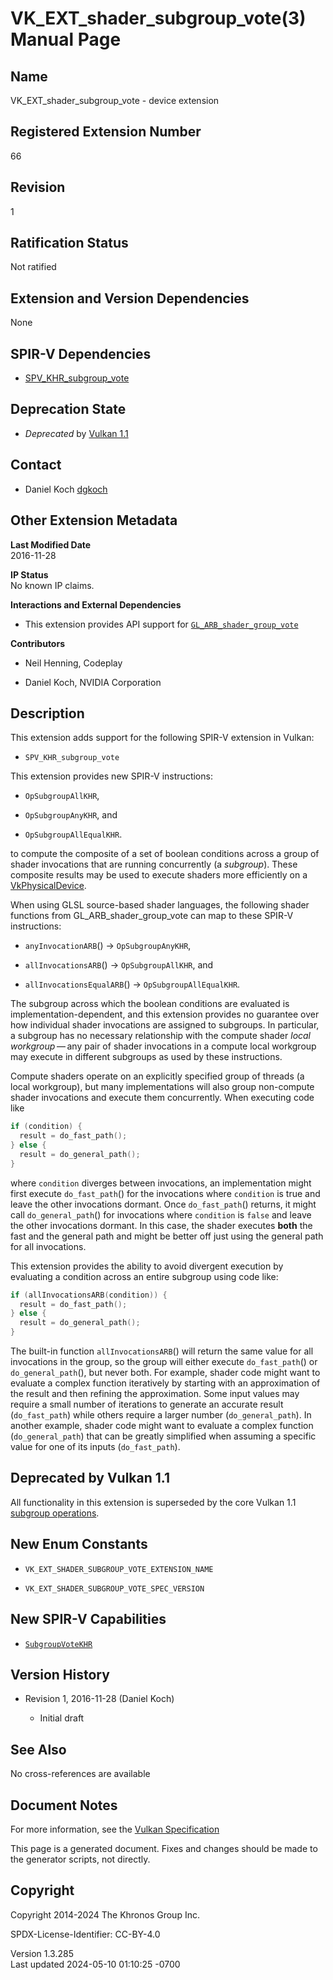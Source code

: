 # VK_EXT_shader_subgroup_vote(3) Manual Page

## Name

VK_EXT_shader_subgroup_vote - device extension



## <a href="#_registered_extension_number" class="anchor"></a>Registered Extension Number

66

## <a href="#_revision" class="anchor"></a>Revision

1

## <a href="#_ratification_status" class="anchor"></a>Ratification Status

Not ratified

## <a href="#_extension_and_version_dependencies" class="anchor"></a>Extension and Version Dependencies

None

## <a href="#_spir_v_dependencies" class="anchor"></a>SPIR-V Dependencies

- [SPV_KHR_subgroup_vote](https://htmlpreview.github.io/?https://github.com/KhronosGroup/SPIRV-Registry/blob/main/extensions/KHR/SPV_KHR_subgroup_vote.html)

## <a href="#_deprecation_state" class="anchor"></a>Deprecation State

- *Deprecated* by <a
  href="https://registry.khronos.org/vulkan/specs/1.3-extensions/html/vkspec.html#versions-1.1-new-features"
  target="_blank" rel="noopener">Vulkan 1.1</a>

## <a href="#_contact" class="anchor"></a>Contact

- Daniel Koch <a
  href="https://github.com/KhronosGroup/Vulkan-Docs/issues/new?body=%5BVK_EXT_shader_subgroup_vote%5D%20@dgkoch%0A*Here%20describe%20the%20issue%20or%20question%20you%20have%20about%20the%20VK_EXT_shader_subgroup_vote%20extension*"
  target="_blank" rel="nofollow noopener"><em></em>dgkoch</a>

## <a href="#_other_extension_metadata" class="anchor"></a>Other Extension Metadata

**Last Modified Date**  
2016-11-28

**IP Status**  
No known IP claims.

**Interactions and External Dependencies**  
- This extension provides API support for
  [`GL_ARB_shader_group_vote`](https://registry.khronos.org/OpenGL/extensions/ARB/ARB_shader_group_vote.txt)

**Contributors**  
- Neil Henning, Codeplay

- Daniel Koch, NVIDIA Corporation

## <a href="#_description" class="anchor"></a>Description

This extension adds support for the following SPIR-V extension in
Vulkan:

- `SPV_KHR_subgroup_vote`

This extension provides new SPIR-V instructions:

- `OpSubgroupAllKHR`,

- `OpSubgroupAnyKHR`, and

- `OpSubgroupAllEqualKHR`.

to compute the composite of a set of boolean conditions across a group
of shader invocations that are running concurrently (a *subgroup*).
These composite results may be used to execute shaders more efficiently
on a [VkPhysicalDevice](https://registry.khronos.org/vulkan/specs/1.3-extensions/man/html/VkPhysicalDevice.html).

When using GLSL source-based shader languages, the following shader
functions from GL_ARB_shader_group_vote can map to these SPIR-V
instructions:

- `anyInvocationARB`() → `OpSubgroupAnyKHR`,

- `allInvocationsARB`() → `OpSubgroupAllKHR`, and

- `allInvocationsEqualARB`() → `OpSubgroupAllEqualKHR`.

The subgroup across which the boolean conditions are evaluated is
implementation-dependent, and this extension provides no guarantee over
how individual shader invocations are assigned to subgroups. In
particular, a subgroup has no necessary relationship with the compute
shader *local workgroup* — any pair of shader invocations in a compute
local workgroup may execute in different subgroups as used by these
instructions.

Compute shaders operate on an explicitly specified group of threads (a
local workgroup), but many implementations will also group non-compute
shader invocations and execute them concurrently. When executing code
like

``` c
if (condition) {
  result = do_fast_path();
} else {
  result = do_general_path();
}
```

where `condition` diverges between invocations, an implementation might
first execute `do_fast_path`() for the invocations where `condition` is
true and leave the other invocations dormant. Once `do_fast_path`()
returns, it might call `do_general_path`() for invocations where
`condition` is `false` and leave the other invocations dormant. In this
case, the shader executes **both** the fast and the general path and
might be better off just using the general path for all invocations.

This extension provides the ability to avoid divergent execution by
evaluating a condition across an entire subgroup using code like:

``` c
if (allInvocationsARB(condition)) {
  result = do_fast_path();
} else {
  result = do_general_path();
}
```

The built-in function `allInvocationsARB`() will return the same value
for all invocations in the group, so the group will either execute
`do_fast_path`() or `do_general_path`(), but never both. For example,
shader code might want to evaluate a complex function iteratively by
starting with an approximation of the result and then refining the
approximation. Some input values may require a small number of
iterations to generate an accurate result (`do_fast_path`) while others
require a larger number (`do_general_path`). In another example, shader
code might want to evaluate a complex function (`do_general_path`) that
can be greatly simplified when assuming a specific value for one of its
inputs (`do_fast_path`).

## <a href="#_deprecated_by_vulkan_1_1" class="anchor"></a>Deprecated by Vulkan 1.1

All functionality in this extension is superseded by the core Vulkan 1.1
<a href="VkPhysicalDeviceSubgroupProperties.html" target="_blank"
rel="noopener">subgroup operations</a>.

## <a href="#_new_enum_constants" class="anchor"></a>New Enum Constants

- `VK_EXT_SHADER_SUBGROUP_VOTE_EXTENSION_NAME`

- `VK_EXT_SHADER_SUBGROUP_VOTE_SPEC_VERSION`

## <a href="#_new_spir_v_capabilities" class="anchor"></a>New SPIR-V Capabilities

- <a
  href="https://registry.khronos.org/vulkan/specs/1.3-extensions/html/vkspec.html#spirvenv-capabilities-table-SubgroupVoteKHR"
  target="_blank" rel="noopener"><code>SubgroupVoteKHR</code></a>

## <a href="#_version_history" class="anchor"></a>Version History

- Revision 1, 2016-11-28 (Daniel Koch)

  - Initial draft

## <a href="#_see_also" class="anchor"></a>See Also

No cross-references are available

## <a href="#_document_notes" class="anchor"></a>Document Notes

For more information, see the <a
href="https://registry.khronos.org/vulkan/specs/1.3-extensions/html/vkspec.html#VK_EXT_shader_subgroup_vote"
target="_blank" rel="noopener">Vulkan Specification</a>

This page is a generated document. Fixes and changes should be made to
the generator scripts, not directly.

## <a href="#_copyright" class="anchor"></a>Copyright

Copyright 2014-2024 The Khronos Group Inc.

SPDX-License-Identifier: CC-BY-4.0

Version 1.3.285  
Last updated 2024-05-10 01:10:25 -0700
